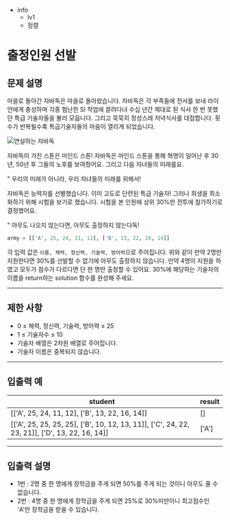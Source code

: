 - info
    - lv1
    - 정렬

# 출정인원 선발

## 문제 설명

마을로 돌아간 자바독은 마을로 돌아왔습니다. 자바독은 각 부족들에 전서를 보내 라이언에게 충성하며 각종 험난한 SI 작업에 끌려다녀 수십 년간 제대로 된 식사 한 번 못했던 특급 기술자들을 불러 모읍니다. 그리고 묵묵히 정성스레 저녁식사를 대접합니다. 횟수가 반복될수록 특급기술자들의 마음이 열리게 되었습니다.

![연설하는 자바독](./3_1.jpg)

자바독이 가진 스톤은 마인드 스톤! 자바독은 마인드 스톤을 통해 혁명이 일어난 후 30년, 50년 후 그들의 노후를 보여줬어요. 그리고 다음 자녀들의 미래를요.

" 우리의 미래가 아니라, 우리 자녀들의 미래를 위해서!

자바독은 능력자를 선별했습니다. 이미 고도로 단련된 특급 기술자! 그러나 희생을 최소화하기 위해 시험을 보기로 했습니다. 시험을 본 인원에 상위 30%만 전투에 참가하기로 결정했어요.

" 아무도 나오지 않는다면, 아무도 출정하지 않는다독!

```py
army = [['A', 25, 24, 11, 12], ['B', 13, 22, 16, 14]]
```

각 입력 값은 `이름, 체력, 정신력, 기술력, 방어력`으로 주어집니다. 위와 같이 만약 2명만 지원한다면 30%를 선발할 수 없기에 아무도 출정하지 않습니다. 만약 4명이 지원을 하였고 모두가 점수가 다르다면 단 한 명만 출정할 수 있어요. 30%에 해당하는 기술자의 이름을 return하는 solution 함수를 완성해 주세요. 

---

## 제한 사항

- 0 ≤ 체력, 정신력, 기술력, 방어력 ≤ 25
- 1 ≤ 기술자수 ≤ 10
- 기술자 배열은 2차원 배열로 주어집니다.
- 기술자 이름은 중복되지 않습니다.

---

## 입출력 예

| student                  | result  |
| ------------------------ | ------- |
| [['A', 25, 24, 11, 12], ['B', 13, 22, 16, 14]] | [] |
| [['A', 25, 25, 25, 25], ['B', 10, 12, 13, 11]], ['C', 24, 22, 23, 21]], ['D', 13, 22, 16, 14]] | ['A'] |

---

## 입출력 설명
- 1번 : 2명 중 한 명에게 장학금을 주게 되면 50%를 주게 되는 것이니 아무도 줄 수 없습니다.
- 2번 : 4명 중 한 명에게 장학금을 주게 되면 25%로 30%미만이니 최고점수인 'A'만 장학금을 받을 수 있습니다.
